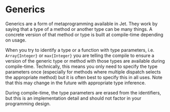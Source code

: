 # Generics

Generics are a form of metaprogramming available in Jet. They work by saying that a type of a method or another type
can be many things. A concrete version of that method or type is built at compile-time depending on usage.

When you try to identify a type or a function with type parameters, i.e. `Array{Integer}` or `max{Integer}` you are
telling the compile to ensure a version of the generic type or method with those types are available during
compile-time. Technically, this means you only need to specify the type parameters once (especially for methods where
multiple dispatch selects the appropriate method) but it is often best to specify this in all uses. Note that this
may change in the future with appropriate type inference.

During compile-time, the type parameters are erased from the identifiers, but this is an implementation detail and
should not factor in your programming design.
